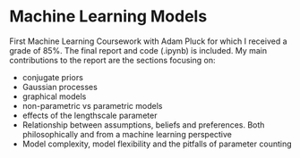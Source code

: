 # Machine Learning Models
First Machine Learning Coursework with Adam Pluck for which I received a grade of 85%. The final report and code (.ipynb) is included. My main contributions to the report are the sections focusing on:
- conjugate priors
- Gaussian processes
- graphical models
- non-parametric vs parametric models
- effects of the lengthscale parameter
- Relationship between assumptions, beliefs and preferences. Both philosophically and from a machine learning perspective
- Model complexity, model flexibility and the pitfalls of parameter counting
